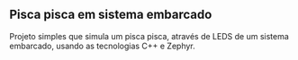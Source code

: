 ## Pisca pisca em sistema embarcado
Projeto simples que simula um pisca pisca, através de LEDS de um sistema embarcado, usando as tecnologias C++ e Zephyr.
